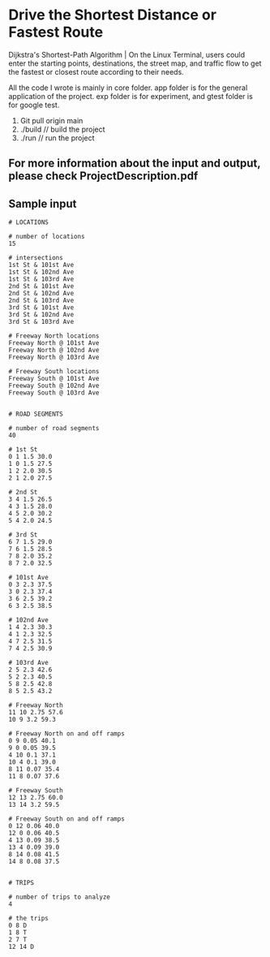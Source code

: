 # Drive the Shortest Distance or Fastest Route
Dijkstra's Shortest-Path Algorithm | On the Linux Terminal, users could enter the starting points, destinations, the street map, and traffic flow to get the fastest or closest route according to their needs.

All the code I wrote is mainly in core folder. app folder is for the general application of the project. exp folder is for experiment, and gtest folder is for google test.

1. Git pull origin main
2. ./build  // build the project
3. ./run  // run the project

## For more information about the input and output, please check ProjectDescription.pdf
## Sample input
```
# LOCATIONS

# number of locations
15

# intersections
1st St & 101st Ave
1st St & 102nd Ave
1st St & 103rd Ave
2nd St & 101st Ave
2nd St & 102nd Ave
2nd St & 103rd Ave
3rd St & 101st Ave
3rd St & 102nd Ave
3rd St & 103rd Ave

# Freeway North locations
Freeway North @ 101st Ave
Freeway North @ 102nd Ave
Freeway North @ 103rd Ave

# Freeway South locations
Freeway South @ 101st Ave
Freeway South @ 102nd Ave
Freeway South @ 103rd Ave


# ROAD SEGMENTS

# number of road segments
40

# 1st St
0 1 1.5 30.0
1 0 1.5 27.5
1 2 2.0 30.5
2 1 2.0 27.5

# 2nd St
3 4 1.5 26.5
4 3 1.5 28.0
4 5 2.0 30.2
5 4 2.0 24.5

# 3rd St
6 7 1.5 29.0
7 6 1.5 28.5
7 8 2.0 35.2
8 7 2.0 32.5

# 101st Ave
0 3 2.3 37.5
3 0 2.3 37.4
3 6 2.5 39.2
6 3 2.5 38.5

# 102nd Ave
1 4 2.3 30.3
4 1 2.3 32.5
4 7 2.5 31.5
7 4 2.5 30.9

# 103rd Ave
2 5 2.3 42.6
5 2 2.3 40.5
5 8 2.5 42.8
8 5 2.5 43.2

# Freeway North
11 10 2.75 57.6
10 9 3.2 59.3

# Freeway North on and off ramps
0 9 0.05 40.1
9 0 0.05 39.5
4 10 0.1 37.1
10 4 0.1 39.0
8 11 0.07 35.4
11 8 0.07 37.6

# Freeway South
12 13 2.75 60.0
13 14 3.2 59.5

# Freeway South on and off ramps
0 12 0.06 40.0
12 0 0.06 40.5
4 13 0.09 38.5
13 4 0.09 39.0
8 14 0.08 41.5
14 8 0.08 37.5


# TRIPS

# number of trips to analyze
4

# the trips
0 8 D
1 8 T
2 7 T
12 14 D
```
